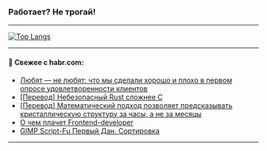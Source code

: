 ### Работает? Не трогай!

---
<!--
#### 🛠️ Technical stack:

![Java](https://img.shields.io/badge/Java-informational?logo=Oracle&style=flat&logoColor=white&color=FF4500)
![Kotlin](https://img.shields.io/badge/Kotlin-informational?logo=Kotlin&style=flat&logoColor=white&color=774D97)
![TS](https://img.shields.io/badge/TypeScript-informational?logo=typeScript&style=flat&logoColor=black&color=017acc)
![Python](https://img.shields.io/badge/Python-informational?logo=Python&style=flat&logoColor=black&color=ffdd54) <br>
![Spring](https://img.shields.io/badge/Spring-informational?logo=Spring&style=flat&logoColor=white&color=6DB33F) 
![SpringBoot](https://img.shields.io/badge/SpringBoot-informational?logo=SpringBoot&style=flat&logoColor=white&color=6DB33F)
![Nest](https://img.shields.io/badge/NestJS-informational?logo=NestJS&style=flat&logoColor=white&color=E0234E) 
![NodeJS](https://img.shields.io/badge/NodeJS-informational?logo=node.js&style=flat&logoColor=white&color=70A760)<br>
![PostgreSQL](https://img.shields.io/badge/PostgreSQL-informational?logo=PostgreSQL&style=flat&logoColor=white&color=DAA520)
![MongoDB](https://img.shields.io/badge/MongoDB-informational?logo=MongoDB&style=flat&logoColor=white&color=870000)
![Apache](https://img.shields.io/badge/Apache-informational?logo=apache&style=flat&logoColor=white&color=f74e28)

___ 
-->

<!--- #### 🛠️ : --->

[![Top Langs](https://github-readme-stats-82jvfl3w3-advtsettinggmailcoms-projects.vercel.app/api/top-langs/?username=zloylis&langs_count=10&hide_title=true&title_color=e6edf3&size_weight=0.5&count_weight=0.5&layout=compact&hide_progress=true&hide_border=true&theme=dracula)](https://github.com/zloylis)

<!---


####  :octocat:&nbsp;&nbsp; Статистика:

![GitHub stats](https://github-readme-stats-u2qms2cxw-advtsettinggmailcoms-projects.vercel.app/api?username=zloylis&show_icons=true&hide_border=true&theme=dracula&title_color=e6edf3&include_all_commits=true&count_private=true&hide_rank=false&hide_title=true&rank_icon=github)
-->
---

#### 💬 Свежее с habr.com:

<!-- BLOG-POST-LIST:START -->
- [Любят — не любят: что мы сделали хорошо и плохо в первом опросе удовлетворенности клиентов](https://habr.com/ru/companies/selectel/articles/858906/?utm_source=habrahabr&utm_medium=rss&utm_campaign=858906)
- [[Перевод] Небезопасный Rust сложнее C](https://habr.com/ru/companies/ruvds/articles/858246/?utm_source=habrahabr&utm_medium=rss&utm_campaign=858246)
- [[Перевод] Математический подход позволяет предсказывать кристаллическую структуру за часы, а не за месяцы](https://habr.com/ru/articles/858930/?utm_source=habrahabr&utm_medium=rss&utm_campaign=858930)
- [О чем плачет Frontend-developer](https://habr.com/ru/articles/858924/?utm_source=habrahabr&utm_medium=rss&utm_campaign=858924)
- [GIMP Script-Fu Первый Дан. Сортировка](https://habr.com/ru/articles/858922/?utm_source=habrahabr&utm_medium=rss&utm_campaign=858922)
<!-- BLOG-POST-LIST:END -->

---
